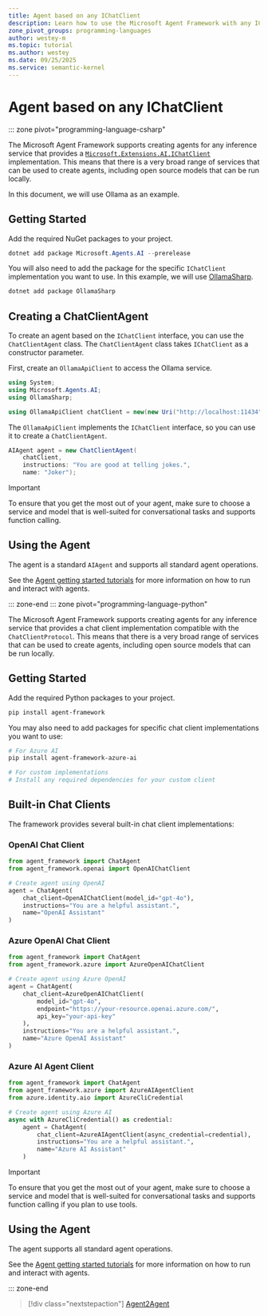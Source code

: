 ```yaml
---
title: Agent based on any IChatClient
description: Learn how to use the Microsoft Agent Framework with any IChatClient implementation.
zone_pivot_groups: programming-languages
author: westey-m
ms.topic: tutorial
ms.author: westey
ms.date: 09/25/2025
ms.service: semantic-kernel
---
```


# Agent based on any IChatClient

::: zone pivot="programming-language-csharp"

The Microsoft Agent Framework supports creating agents for any inference service that provides a [`Microsoft.Extensions.AI.IChatClient`](/dotnet/ai/microsoft-extensions-ai#the-ichatclient-interface) implementation. This means that there is a very broad range of services that can be used to create agents, including open source models that can be run locally.

In this document, we will use Ollama as an example.

## Getting Started

Add the required NuGet packages to your project.

```powershell
dotnet add package Microsoft.Agents.AI --prerelease
```

You will also need to add the package for the specific `IChatClient` implementation you want to use. In this example, we will use [OllamaSharp](https://www.nuget.org/packages/OllamaSharp/).

```powershell
dotnet add package OllamaSharp
```

## Creating a ChatClientAgent

To create an agent based on the `IChatClient` interface, you can use the `ChatClientAgent` class.
The `ChatClientAgent` class takes `IChatClient` as a constructor parameter.

First, create an `OllamaApiClient` to access the Ollama service.

```csharp
using System;
using Microsoft.Agents.AI;
using OllamaSharp;

using OllamaApiClient chatClient = new(new Uri("http://localhost:11434"), "phi3");
```

The `OllamaApiClient` implements the `IChatClient` interface, so you can use it to create a `ChatClientAgent`.

```csharp
AIAgent agent = new ChatClientAgent(
    chatClient,
    instructions: "You are good at telling jokes.",
    name: "Joker");
```

> [!IMPORTANT]
> To ensure that you get the most out of your agent, make sure to choose a service and model that is well-suited for conversational tasks and supports function calling.

## Using the Agent

The agent is a standard `AIAgent` and supports all standard agent operations.

See the [Agent getting started tutorials](../../../tutorials/overview.md) for more information on how to run and interact with agents.

::: zone-end
::: zone pivot="programming-language-python"

The Microsoft Agent Framework supports creating agents for any inference service that provides a chat client implementation compatible with the `ChatClientProtocol`. This means that there is a very broad range of services that can be used to create agents, including open source models that can be run locally.

## Getting Started

Add the required Python packages to your project.

```bash
pip install agent-framework
```

You may also need to add packages for specific chat client implementations you want to use:

```bash
# For Azure AI
pip install agent-framework-azure-ai

# For custom implementations
# Install any required dependencies for your custom client
```

## Built-in Chat Clients

The framework provides several built-in chat client implementations:

### OpenAI Chat Client

```python
from agent_framework import ChatAgent
from agent_framework.openai import OpenAIChatClient

# Create agent using OpenAI
agent = ChatAgent(
    chat_client=OpenAIChatClient(model_id="gpt-4o"),
    instructions="You are a helpful assistant.",
    name="OpenAI Assistant"
)
```

### Azure OpenAI Chat Client

```python
from agent_framework import ChatAgent
from agent_framework.azure import AzureOpenAIChatClient

# Create agent using Azure OpenAI
agent = ChatAgent(
    chat_client=AzureOpenAIChatClient(
        model_id="gpt-4o",
        endpoint="https://your-resource.openai.azure.com/",
        api_key="your-api-key"
    ),
    instructions="You are a helpful assistant.",
    name="Azure OpenAI Assistant"
)
```

### Azure AI Agent Client

```python
from agent_framework import ChatAgent
from agent_framework.azure import AzureAIAgentClient
from azure.identity.aio import AzureCliCredential

# Create agent using Azure AI
async with AzureCliCredential() as credential:
    agent = ChatAgent(
        chat_client=AzureAIAgentClient(async_credential=credential),
        instructions="You are a helpful assistant.",
        name="Azure AI Assistant"
    )
```

> [!IMPORTANT]
> To ensure that you get the most out of your agent, make sure to choose a service and model that is well-suited for conversational tasks and supports function calling if you plan to use tools.

## Using the Agent

The agent supports all standard agent operations.

See the [Agent getting started tutorials](../../../tutorials/overview.md) for more information on how to run and interact with agents.

::: zone-end

> [!div class="nextstepaction"]
> [Agent2Agent](./a2a-agent.md)
